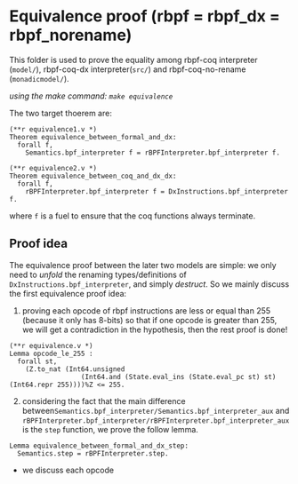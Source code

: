 # Equivalence proof (rbpf = rbpf_dx = rbpf_norename)

This folder is used to prove the equality among rbpf-coq interpreter (`model/`), rbpf-coq-dx interpreter(`src/`) and rbpf-coq-no-rename (`monadicmodel/`). 

*using the make command: `make equivalence`*

The two target thoerem are:

```Coq
(**r equivalence1.v *)
Theorem equivalence_between_formal_and_dx:
  forall f,
    Semantics.bpf_interpreter f = rBPFInterpreter.bpf_interpreter f.
    
(**r equivalence2.v *)    
Theorem equivalence_between_coq_and_dx_dx:
  forall f,
    rBPFInterpreter.bpf_interpreter f = DxInstructions.bpf_interpreter f.    
```
where `f` is a fuel to ensure that the coq functions always terminate.

## Proof idea

The equivalence proof between the later two models are simple: we only need to _unfold_ the renaming types/definitions of `DxInstructions.bpf_interpreter`, and simply _destruct_. So we mainly discuss the first equivalence proof idea:

1. proving each opcode of rbpf instructions are less or equal than 255 (because it only has 8-bits) so that if one opcode is greater than 255, we will get a contradiction in the hypothesis, then the rest proof is done!

```Coq
(**r equivalence.v *)
Lemma opcode_le_255 :
  forall st,
    (Z.to_nat (Int64.unsigned
                  (Int64.and (State.eval_ins (State.eval_pc st) st) (Int64.repr 255))))%Z <= 255.
```

2. considering the fact that the main difference between`Semantics.bpf_interpreter/Semantics.bpf_interpreter_aux` and `rBPFInterpreter.bpf_interpreter/rBPFInterpreter.bpf_interpreter_aux` is the `step` function, we prove the follow lemma.
```Coq
Lemma equivalence_between_formal_and_dx_step:
  Semantics.step = rBPFInterpreter.step.
```

- we discuss each opcode
